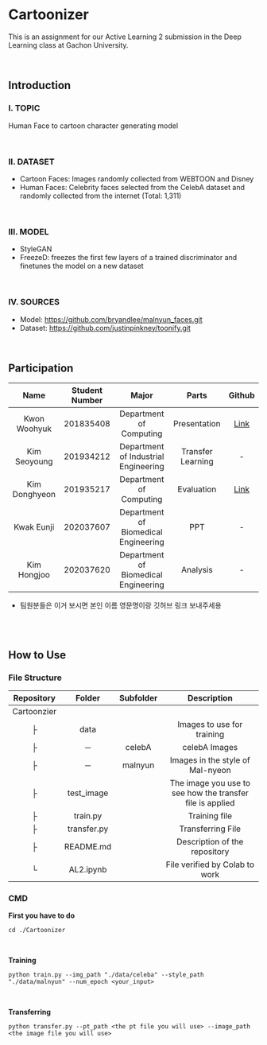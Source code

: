 # Cartoonizer

This is an assignment for our Active Learning 2 submission in the Deep Learning class at Gachon University.

<br>

## Introduction

### I. TOPIC
Human Face to cartoon character generating model

<br>

### II. DATASET
* Cartoon Faces: Images randomly collected from WEBTOON and Disney
* Human Faces: Celebrity faces selected from the CelebA dataset and randomly collected from the internet (Total: 1,311)

<br>

### III. MODEL
* StyleGAN
* FreezeD: freezes the first few layers of a trained discriminator and finetunes the model on a new dataset

<br>

### IV. SOURCES
* Model: https://github.com/bryandlee/malnyun_faces.git
* Dataset: https://github.com/justinpinkney/toonify.git

<br>

## Participation
| Name | Student Number | Major | Parts | Github |
| :---: | :---: | :---: | :---: | :---: |
| Kwon Woohyuk | 201835408 | Department of Computing | Presentation | [Link](https://github.com/Hongsi-Taste) |
| Kim Seoyoung | 201934212 | Department of Industrial Engineering | Transfer Learning | - |
| Kim Donghyeon | 201935217 | Department of Computing | Evaluation | [Link](https://github.com/eastlighting1) |
| Kwak Eunji | 202037607 | Department of Biomedical Engineering | PPT | - |
| Kim Hongjoo | 202037620 | Department of Biomedical Engineering | Analysis | - |

* 팀원분들은 이거 보시면 본인 이름 영문명이랑 깃허브 링크 보내주세용

<br>
<br>

## How to Use

### File Structure

| Repository | Folder | Subfolder | Description |
| :---: | :---: | :---: | :---: |
|Cartoonzier | | | |
| ├ | data | | Images to use for training |
| ├ | ─ | celebA | celebA Images |
| ├ | ─ | malnyun | Images in the style of Mal-nyeon |
| ├ | test_image | | The image you use to see how the transfer file is applied |
| ├ | train.py	| | Training file |
| ├ | transfer.py	| | Transferring File |
| ├ | README.md	| | Description of the repository |
| └ | AL2.ipynb	| | File verified by Colab to work |



### CMD

<b> First you have to do </b>

```console
cd ./Cartoonizer
```

<br>

<b> Training </b>

```console
python train.py --img_path "./data/celeba" --style_path "./data/malnyun" --num_epoch <your_input>
```

<br>

<b> Transferring </b>

```console
python transfer.py --pt_path <the pt file you will use> --image_path <the image file you will use>
```
